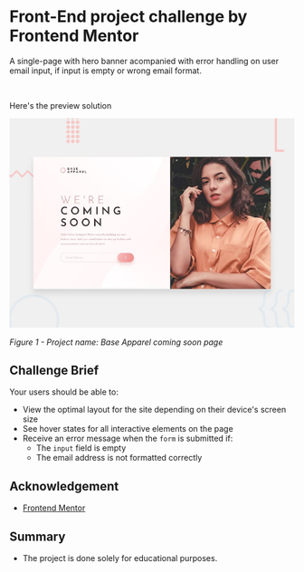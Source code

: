 # Front-End project challenge by Frontend Mentor

A single-page with hero banner acompanied with error handling on user email input, if input is empty or wrong email format.

<br>

Here's the preview solution

![Design preview for the Base Apparel coming soon page coding challenge](./design/desktop-preview.jpg)

<i>Figure 1 - Project name: Base Apparel coming soon page</i>

## Challenge Brief

Your users should be able to:

- View the optimal layout for the site depending on their device's screen size
- See hover states for all interactive elements on the page
- Receive an error message when the `form` is submitted if:
  - The `input` field is empty
  - The email address is not formatted correctly

## Acknowledgement
* [Frontend Mentor](https://www.frontendmentor.io/)

## Summary
* The project is done solely for educational purposes.